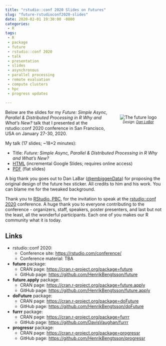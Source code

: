 ```yaml
---
title: "rstudio::conf 2020 Slides on Futures"
slug: "future-rstudioconf2020-slides"
date: 2020-02-01 19:30:00 -0800
categories:
 - R
tags:
 - R
 - package
 - future
 - rstudio::conf 2020
 - talk
 - presentation
 - slides
 - asynchronous
 - parallel processing
 - remote evaluation
 - compute clusters
 - hpc
 - progress updates
 
---
```



<div style="width: 25%; margin: 2ex; float: right;"/>
 <center>
   <img src="/post/future-logo.png" alt="The future logo"/>
   <span style="font-size: 80%; font-style: italic;">Design: <a href="https://twitter.com/embiggenData">Dan LaBar</a></span>
 </center>
</div>

Below are the slides for my _Future: Simple Async, Parallel & Distributed Processing in R Why and What’s New?_ talk that I presented at the rstudio::conf 2020 conference in San Francisco, USA on January 27-30, 2020.


My talk (17 slides; ~18+2 minutes):

* Title: _Future: Simple Async, Parallel & Distributed Processing in R Why and What’s New?_
* [HTML](https://docs.google.com/presentation/d/1Wn5S91UGIOrc4IyXoV074ij5vGF8I0Km0tCfintyIa4/present?includes_info_params=1&eisi=CM2mhIXwsecCFQyuJgodBQAJ8A#slide=id.p) (incremental Google Slides; requires online access)
* [PDF](https://www.jottr.org/presentations/rstudioconf2020/BengtssonH_20200129-future-rstudioconf2020.pdf) (flat slides)


A big thank you goes out to Dan LaBar (<a href="https://twitter.com/embiggenData">@embiggenData</a>) for proposing the original design of the future hex sticker. All credits to him and his work. You can blame me for the tweaked background.

Thank you to [RStudio, PBC](https://blog.rstudio.com/2020/01/29/rstudio-pbc), for the invitation to speak at the [rstudio::conf 2020](https://rstudio.com/conference/) conference.  A huge thank you to everyone contributing to the conference - organizers, staff, speakers, poster presenters, and last but not the least, all the wonderful participants.  Each one of you makes our R community what it is today.


## Links

* rstudio::conf 2020:
  - Conference site: https://rstudio.com/conference/
  - Conference material: TBA
* **future** package:
  - CRAN page: https://cran.r-project.org/package=future
  - GitHub page: https://github.com/HenrikBengtsson/future
* **future.apply** package:
  - CRAN page: https://cran.r-project.org/package=future.apply
  - GitHub page: https://github.com/HenrikBengtsson/future.apply
* **doFuture** package:
  - CRAN page: https://cran.r-project.org/package=doFuture
  - GitHub page: https://github.com/HenrikBengtsson/doFuture
* **furrr** package:
  - CRAN page: https://cran.r-project.org/package=furrr
  - GitHub page: https://github.com/DavisVaughan/furrr
* **progressr** package:
  - CRAN page: https://cran.r-project.org/package=progressr
  - GitHub page: https://github.com/HenrikBengtsson/progressr
